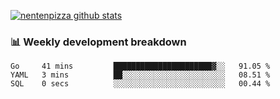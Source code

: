 [![nentenpizza github stats](https://github-readme-stats.vercel.app/api?username=nentenpizza&count_private=true)](https://github.com/anuraghazra/github-readme-stats)

### 📊 Weekly development breakdown
<!--START_SECTION:waka-->

```text
Go     41 mins         ██████████████████████▓░░   91.05 %
YAML   3 mins          ██░░░░░░░░░░░░░░░░░░░░░░░   08.51 %
SQL    0 secs          ░░░░░░░░░░░░░░░░░░░░░░░░░   00.44 %
```

<!--END_SECTION:waka-->

